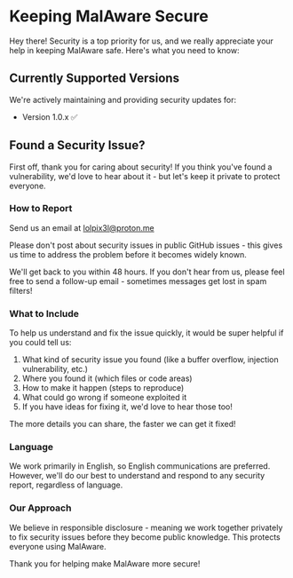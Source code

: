 # Keeping MalAware Secure

Hey there! Security is a top priority for us, and we really appreciate your help in keeping MalAware safe. Here's what you need to know:

## Currently Supported Versions

We're actively maintaining and providing security updates for:
- Version 1.0.x ✅

## Found a Security Issue?

First off, thank you for caring about security! If you think you've found a vulnerability, we'd love to hear about it - but let's keep it private to protect everyone.

### How to Report

Send us an email at lolpix3l@proton.me

Please don't post about security issues in public GitHub issues - this gives us time to address the problem before it becomes widely known.

We'll get back to you within 48 hours. If you don't hear from us, please feel free to send a follow-up email - sometimes messages get lost in spam filters!

### What to Include

To help us understand and fix the issue quickly, it would be super helpful if you could tell us:

1. What kind of security issue you found (like a buffer overflow, injection vulnerability, etc.)
2. Where you found it (which files or code areas)
3. How to make it happen (steps to reproduce)
4. What could go wrong if someone exploited it
5. If you have ideas for fixing it, we'd love to hear those too!

The more details you can share, the faster we can get it fixed!

### Language

We work primarily in English, so English communications are preferred. However, we'll do our best to understand and respond to any security report, regardless of language.

### Our Approach

We believe in responsible disclosure - meaning we work together privately to fix security issues before they become public knowledge. This protects everyone using MalAware.

Thank you for helping make MalAware more secure!

